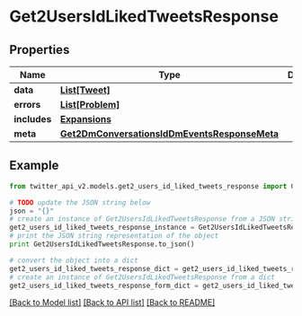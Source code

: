 # Get2UsersIdLikedTweetsResponse


## Properties
Name | Type | Description | Notes
------------ | ------------- | ------------- | -------------
**data** | [**List[Tweet]**](Tweet.md) |  | [optional] 
**errors** | [**List[Problem]**](Problem.md) |  | [optional] 
**includes** | [**Expansions**](Expansions.md) |  | [optional] 
**meta** | [**Get2DmConversationsIdDmEventsResponseMeta**](Get2DmConversationsIdDmEventsResponseMeta.md) |  | [optional] 

## Example

```python
from twitter_api_v2.models.get2_users_id_liked_tweets_response import Get2UsersIdLikedTweetsResponse

# TODO update the JSON string below
json = "{}"
# create an instance of Get2UsersIdLikedTweetsResponse from a JSON string
get2_users_id_liked_tweets_response_instance = Get2UsersIdLikedTweetsResponse.from_json(json)
# print the JSON string representation of the object
print Get2UsersIdLikedTweetsResponse.to_json()

# convert the object into a dict
get2_users_id_liked_tweets_response_dict = get2_users_id_liked_tweets_response_instance.to_dict()
# create an instance of Get2UsersIdLikedTweetsResponse from a dict
get2_users_id_liked_tweets_response_form_dict = get2_users_id_liked_tweets_response.from_dict(get2_users_id_liked_tweets_response_dict)
```
[[Back to Model list]](../README.md#documentation-for-models) [[Back to API list]](../README.md#documentation-for-api-endpoints) [[Back to README]](../README.md)


